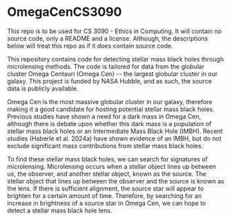 # OmegaCenCS3090
This repo is to be used for CS 3090 - Ethics in Computing. It will contain no source code, only a README and a license. Although, the descriptions below will treat this repo as if it does contain source code.

This repository contains code for detecting stellar mass black holes through microlensing methods. The code is tailored for data from the globular cluster Omega Centauri (Omega Cen) -- the largest globular cluster in our galaxy. This project is funded by NASA Hubble, and as such, the source data is publicly available.

Omega Cen is the most massive globular cluster in our galaxy, therefore making it a good candidate for hosting potential stellar mass black holes. Previous studies have shown a need for a dark mass in Omega Cen, although there is debate upon whether this dark mass is a population of stellar mass black holes or an Intermediate Mass Black Hole (IMBH). Recent studies (Haberle et al. 2024a) have shown evidence of an IMBH, but do not exclude significant mass contributions from stellar mass black holes. 

To find these stellar mass black holes, we can search for signatures of microlensing. Microlensing occurs when a stellar object lines up between us, the observer, and another stellar object, known as the source. The stellar object that lines up between the observer and the source is known as the lens. If there is sufficient alignment, the source star will appear to brighten for a certain amount of time. Therefore, by searching for an increase in brightness of a source star in Omega Cen, we can hope to detect a stellar mass black hole lens.
